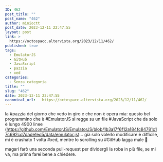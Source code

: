 ```yaml
---
ID: 462
post_title: ""
post_name: "462"
author: minioctt
post_date: 2023-12-11 22:47:55
layout: post
link: >
  https://octospacc.altervista.org/2023/12/11/462/
published: true
tags:
  - EmulatorJS
  - GitHub
  - JavaScript
  - pazzia
  - xed
categories:
  - Senza categoria
title: ""
slug: "462"
date: 2023-12-11 22:47:55
canonical_url:   https://octospacc.altervista.org/2023/12/11/462/
---
```

<!-- wp:paragraph -->
<p markdown="1">la #pazzia del giorno che vedo in giro e che non è opera mia: questo bel programmino che è #EmulatorJS si regge su un file #JavaScript che da solo è lungo 4900 linee (<a href="https://github.com/EmulatorJS/EmulatorJS/blob/1b3a17f6f12a184fc84781c17c692cd7dade1ed5/data/emulator.js">https://github.com/EmulatorJS/EmulatorJS/blob/1b3a17f6f12a184fc84781c17c692cd7dade1ed5/data/emulator.js</a>)... già solo volerlo modificare è difficile, mi è crashato 1 volta #xed, mentre lo scrolling su #GitHub lagga male 🥴️</p>
<!-- /wp:paragraph -->

<!-- wp:paragraph -->
<p markdown="1">magari farò una seconda pull-request per dividergli la roba in più file, se mi va, ma prima farei bene a chiedere.</p>
<!-- /wp:paragraph -->
